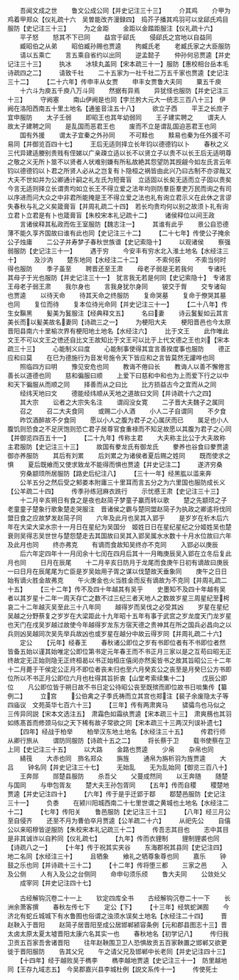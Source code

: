<!-- { "loadSidebar": true } -->
　　吾闻文成之世
　　鲁文公成公同【并史记注三十三】
　　介其鸡
　　介甲为鸡着甲郑众【仪礼疏十六　吴曽能改齐漫録四】　捣芥子播其鸡羽可以坌郈氏鸡目服防【史记注三十三】
　　为之金距
　　金距以金踏距服注【仪礼疏十六】
　　平子怒
　　怒其不下已同
　　益宫于郈氏
　　侵郈氏之宫地以自益同
　　臧昭伯之从弟
　　昭伯臧孙赐也贾逵
　　拘臧氏老
　　老臧氏家之大臣服防
　　请以五乘亡
　　言五乘自省约以出同
　　逆孟懿子
　　仲孙何忌贾逵【并史记注三十三】
　　执冰
　　冰犊丸盖同【宋本疏三十一】服防【惠校相台岳本毛诗疏四之二】
　　请致千社
　　二十五家为一社千社二万五千家也贾逵【史记注三十二】
　　【二十六年】传申丰从女贾
　　申丰女贾鲁大夫同
　　粟五千庾
　　十六斗为庾五千庾八万斗同
　　然据有异焉
　　异犹怪也服防【并史记注三十三】
　　守阙塞
　　南山伊阙是也同【孛兰肹大元大一统志三百八十三】　伊阙在洛阳西南五十里土地名【通鉴音注五十八】
　　欲立子西
　　平王之长庶子宜申服防
　　太子壬弱
　　即昭王也其年幼弱同
　　王子建实聘之
　　谓夫人故太子建聘之同
　　是乱国而恶君王也
　　废而不立是谓乱国迫恶君王也同
　　国有外援
　　谓太子宜秦之外孙同
　　不可黩也
　　黩易也秦为任外援不可易同【并御览百四十七】
　　王后无适则择立长年钧以德德钧以卜
　　春秋之义三代异建适媵别贵贱有侄娣以广亲疎立适以长不以贤立子以贵不以长王后无适明尊之敬之义无所卜筮不以贤者人状难别嫌有所私故絶其怨望防其觊觎今如左氏言云年钧以德德钧以卜君之所贤人必从之岂复有卜隐桓之祸皆由此兴乃曰古制不亦谬哉又大夫不世如并为公卿通计嗣之礼左氏为短膏盲　立适固以长矣无适而立子固以贵矣今言无适则择立长谓贵均如立长王不得立爱之法年均则防羣臣羣吏万民而询之有司以序进而问大众之中非君所能掩是王不得立爱之法也礼有询立君示义在此休之言谬失春秋与礼之义矣箴膏盲【并周礼疏二十四】　若长均贵均何以别之故须卜礼有询立君卜立君是有卜也箴膏盲【朱校宋本礼记疏十二】
　　诸侯释位以间王政
　　言诸侯释其私政而佐王室服防【魏志注一】
　　其谁有此乎
　　景公自恐德薄不能久享齐国故曰谁有此也同【史记注三十二】
　　【二十七年】传使公子掩余公子烛庸
　　二公子并寿梦子春秋世族谱【史记索隐十】
　　以观诸侯
　　察强弱服防【史记注三十一】
　　遇于穷
　　今安丰有穷水北入淮土地名【水经注三十】
　　及沙汭
　　楚东地同【水经注二十二】
　　不索何获
　　不索当何时得也服防
　　季子虽至
　　聘晋还至王肃
　　母老子弱是无若我何
　　专诸托其母子于光也服防【并史记注三十一】　犹言我无若是何同【史记索隐十】　专诸言王母老子弱王肃
　　我尔身也
　　言我身犹尔身同
　　铍交于胷
　　交专诸匈也贾逵
　　以待天命
　　待其天命之终服防
　　复命哭墓
　　复命于僚哭其墓也同
　　复位而待
　　复本位待光命同【并史记注三十一】
　　【二十八年】传生女黰黑
　　髪美为鬒服注【经典释文五】
　　名曰妻
　　诗云鬒髪如云其言美长而以髪美故名妻同【诗疏三之一】
　　为梗阳大夫
　　梗阳晋邑也今太原晋阳县南六十里榆次界有梗阳地土地名【水经注六】
　　比于文王
　　此作唯此文王不可以文王之徳还自比文王故知比于文王可以比于上代文德之王也刘【宋本疏三十三】
　　心能制义曰度
　　心能制事使得其宜言善揆度事也服防
　　德正应和曰莫
　　在巳为德施行为音发号施令天下皆应和之言皆莫然无讙哗也同
　　照临四方曰明
　　豫见安危也同
　　教诲不倦曰长
　　教诲人以善不懈倦言善长以道德也同
　　慈和徧服曰顺
　　上爱下曰慈和中和也为上而爱下行之以中和天下徧服从而顺之同
　　择善而从之曰比
　　比方损益古今之宜而从之同
　　经纬天地曰文
　　德能经纬顺从天地之道故曰文同【并诗疏十六之四】
　　其大宗
　　讼者之大宗失名注
　　谓阎没女寛
　　二子晋大夫魏子之属同
　　召之
　　召二大夫食同
　　或赐二小人酒
　　小人二子自谓同
　　不夕食
　　昨饮酒醉故不夕食同
　　愿以小人之腹为君子之心属厌而已
　　属足也小人腹饥则恐食之不足厌饱则恐亡君子居尊官食重禄而不知足故愿以其腹为君子之心同【并御览四百五十一】
　　【二十九年】传称主君
　　大夫称主比公于大夫故称主君服防【史记注三十三】
　　故国有豢龙氏有御龙氏
　　豢养也谷食曰豢贾逵　御亦养服防
　　其后有刘累
　　后刘累之为诸侯者夏后赐之姓同
　　既而使求之惧
　　夏后既飨而又使求致龙不能得而惧也贾逵【并史记注二】
　　遂济穷桑
　　穷桑颛顼所居服防【路史后纪注八】
　　【三十一年】经黑肱以滥来奔
　　公羊五分之然后受之邾娄本附庸三十里耳而言五分之为六里国也服防成长义【公羊疏二十四】
　　传季孙练冠麻衣跣行
　　示忧慼王肃【史记注三十三】
　　十二月辛亥朔日有食之是夜也赵简子梦童子臝而转以歌
　　楚之先颛顼之子老童童子楚象行歌象楚走哭服注　晋诸侯之霸与楚同盟赵简子为执政之卿逺将伐同盟日食之应故梦发赵简子同
　　六年及此月也吴其入郢乎
　　是岁岁在析木后六年在大梁大梁水宗十一月日在星纪为吴国分　姬姓日日在星纪星纪之分姬姓吴也楚衰则吴得志吴世世与楚怨楚走去其国故曰吴其入郢吴属水水数十十月水位故曰六年及此月也同
　　终亦弗克
　　有谪而食故知吴终亦不克同
　　入郢必以庚辰
　　后六年定四年十一月闰余十七闰在四月后其十一月晦庚辰吴入郢在立冬后复此月也同
　　日月在辰尾
　　十二月辛亥日防月于龙尾而食庚午日初有谪故曰庚辰一曰日月在辰尾尾为亡臣是岁吴始用子胥之谋以伐楚故天垂象同
　　庚午之日日始有谪火胜金故弗克
　　午火庚金也火当胜金而反有谪故为不克同【并周礼疏二十五】
　　【三十二年】传不及四十年越其有吴乎
　　史墨知不及四十年越有吴者以其岁星十二年一周天存亡之数不过三纪三者天地人之数故岁星三周星纪至枵哀二十二年越灭吴至此三十八年同
　　越得岁而吴伐之必受其凶
　　岁星在星纪吴越之分野蔡复之岁岁在大梁距此十九年昭十五年有事于武宫之岁龙度天门龙岁星也天门在戌吴岁越过故使今年越得岁龙东方宿天德之贵神其在所之国兵必昌向之以兵则凶吴越同次吴先举兵故凶也或岁星在越分中故云得岁同【并周礼疏二十六】
　　定公
　　【元年】经春王
　　春秋诸公即位之岁有书即位者有不书即位者然皆备五始以谨其始唯定公即位第书定元年春王而不书正月三家以是之互苟曰昭无正终故定无正始则隐无正终桓曷以书正始桓庄僖闵亦然奚皆书之故其旨昭公三十二年十二月薨于干侯定公正月不即位者丧未归也至六月癸亥公之丧至是月癸巳公方书即位所以不书正月公即位六月也杜得其旨折衷【山堂考索续集十二】
　　戊辰公即位
　　凡公即位皆于朔日故不书日定公待昭公丧至既殡而即位故书日啖集传【纂例二】
　　立宫
　　公伯禽之子季氏祷而立其宫也郑注【裴子余废隐太子等四庙议　文苑英华七百六十三】
　　【三年】传有两肃爽马
　　骕骦鸟也马似之三传异同説【宋本文选注五】　肃霜色如霜纨贾逵【宋本疏三十三】　肃爽鴈也其羽如练髙首而修颈马似之天下稀有故子常欲之同【宋本疏三十三两汉刋误补遗七】
　　【四年】经战于柏举
　　柏举汉东地土地名【水经注三十五】
　　传君行师从卿行旅从
　　谓防同服防【诗疏十五之二】
　　将长蔡于卫
　　载书使蔡在卫上同【史记注三十五】
　　以大路
　　金路也贾逵
　　少帛
　　杂帛也同
　　綪筏
　　大赤也同　斾名郑众
　　旃旌
　　通帛为旃析羽为旌贾逵
　　大吕
　　钟名同【并史记注三十七】
　　无始乱
　　无为乱始同【御览三百八十】
　　王奔郧
　　郧楚县服防
　　杀吾父
　　父蔓成然同
　　以王奔随
　　随楚与国同
　　与申包胥友
　　楚大夫王孙包胥同
　　【五年】传而自稷
　　稷楚地贾逵【并史记注四十】
　　【六年】传于是乎迁郢于鄀
　　鄀楚邑服防【史记注三十一】
　　负黍
　　在颍川阳城西南二十七里世谓之黄城也土地名【水经注二十二】
　　【七年】传阳关
　　鲁邑服防【史记注三十三】
　　【八年】经三月公至自侵齐
　　还至不月为曹伯卒月贾逵【公羊疏二十六】
　　从祀先公
　　自僖公以来昭穆皆逆服防【朱校宋本礼记疏三十二】
　　传吾志其目也
　　志中其目是非其诚诈以自矜同【仪礼疏七】
　　【九年】传而衣貍制
　　貍制貍裘也同【诗疏八之一】
　　【十年】传于祝其实夹谷
　　东海郡祝其县同【史记注四】　地二名同【水经注三十】
　　且牺象
　　飨礼之牺尊象尊也同
　　嘉乐
　　钟鼓之乐也同【并诗疏十三十二】
　　【十二年】传将堕三都
　　三家之邑
　　入及公侧
　　人有入及公之台侧同
　　命申句须乐颀
　　鲁大夫同
　　公敛处父
　　成宰同【并史记注四十七】











　　古经解钩沉卷二十一上
　　钦定四库全书
　　古经解钩沉卷二十一下
　　长洲余萧客撰
　　春秋左传七下
　　定公【下】
　　【十三年】经筑蛇渊囿
　　今济北有蛇丘城城下有水鲁囿也俗谓之浊须水误矣土地名【水经注二十四】
　　晋赵鞅入于晋阳
　　赵简子居晋阳至成公居邯郸颍容条例【元和郡县图志十三】晋太卤太原太夏太墟晋阳太康六名其实一也
　　春秋地名【初学记八】
　　传归我卫贡五百家吾舍诸晋阳
　　往年赵鞅围卫卫人恐惧故贡五百家鞅置之邯郸又欲更徙于晋阳服防
　　告其父兄
　　午之请父兄及邯郸中长老同【并史记注四十三】
　　【十四年】经于越败吴于檇李
　　檇李越地贾逵【史记注三十一】　防里越地同【王存九域志五】　今吴郡嘉兴县李城杜例【説文系传十一】
　　传使死士
